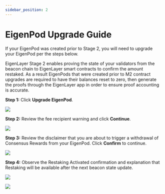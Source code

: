 ```yaml
---
sidebar_position: 2
---
```


# EigenPod Upgrade Guide

If your EigenPod was created prior to Stage 2, you will need to upgrade your EigenPod per the steps below.

EigenLayer Stage 2 enables proving the state of your validators from the beacon chain to EigenLayer smart contracts to confirm the amount restaked. As a result EigenPods that were created prior to M2 contract upgrades are required to have their balances reset to zero, then generate the proofs through the EigenLayer app in order to ensure proof accounting is accurate.

**Step 1:** Click **Upgrade EigenPod**.

![](/img/googleusercontentbackup/61Hr6KpClvZphbwp8ErDsDHuOKZ6MtLpWKCrjPFtfX7oedLGTZKEf8oDSr-5lBAuIXHsPCU6Zu3pfn5GRSQVGMr_3ZyWYGDwEHG33lqVoOx-b0VwNt_Z8Zd1Oa7UizNFBWlJKpFPx9sRR71VLajWlPI.png)

**Step 2:** Review the fee recipient warning and click **Continue**.

![](/img/googleusercontentbackup/HINccC3vXwq1qQWgwQXNBpKqrpKcNPv16EabLwJEIB0wTfajaCIOdZM0HChbBkzuAA8WnqCb2sSGEOLmKUaOOUgS_w75sJdNRnw2PC0fflk9TE2ZHvcIeBSqMC4ier_W6ziVGzAwXgpMIwdtEyEt814.png)

**Step 3:** Review the disclaimer that you are about to trigger a withdrawal of Consensus Rewards from your EigenPod. Click **Confirm** to continue.

![](/img/googleusercontentbackup/iW-3_ywJeXlzjnKCZu8lvKKeZVgkOVGuWp_UZKih70iiN-dnVDZwRB0_BnVrScAzjvR_MXe4COzw7u-QdO2si1MpAJuhljHjNekQ7KeDOSzRiz3nrytVd5LbbuaMVqd_AuXUVZ4DsiW5HlXcSZtL6xM.png)

**Step 4:** Observe the Restaking Activated confirmation and explanation that Restaking will be available after the next beacon state update.

![](/img/googleusercontentbackup/vPmsNTcLVtLEeP1vqMRzi654epk7rTIx5fbB7aJTVPK6b7mGdrNdmTriyAFBuQrcU4hu1AYUf46ZM7PFe0SGU-QA9BeZQI506I6goJbNvTNROGxCoRX36E1KNk3irLV72vXP0-jTNmp73h_QS8L4wlI.png)

![](/img/googleusercontentbackup/S7vhK85nTJpd5145drzAArKwO-L7E0NlGbzo9t4CV_XZANC2KjKf7jIIAwNrk6Q-FRoytRPMUhtpuqNd_nNBaoXbIamXvkJJfWLhEuiFWuS7wflVrqJKr-nk4kn-EiAKXKNtL-rVfEzgBpoBem3tWg8.png)
